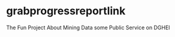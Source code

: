 grabprogressreportlink
======================

The Fun Project About Mining Data some Public Service on DGHEI
